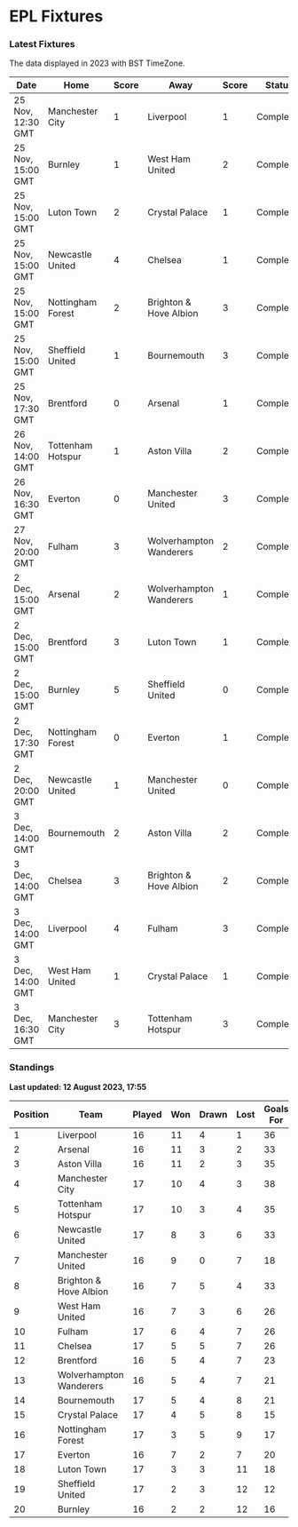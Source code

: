 # EPL Fixtures

### Latest Fixtures

The data displayed in 2023 with BST TimeZone.

<!-- START_TABLE -->
| Date | Home | Score | Away | Score | Status |
|-------------|--------|--------------|--------|--------------|--------|
| 25 Nov, 12:30 GMT | Manchester City | 1 | Liverpool | 1 | Completed |
| 25 Nov, 15:00 GMT | Burnley | 1 | West Ham United | 2 | Completed |
| 25 Nov, 15:00 GMT | Luton Town | 2 | Crystal Palace | 1 | Completed |
| 25 Nov, 15:00 GMT | Newcastle United | 4 | Chelsea | 1 | Completed |
| 25 Nov, 15:00 GMT | Nottingham Forest | 2 | Brighton & Hove Albion | 3 | Completed |
| 25 Nov, 15:00 GMT | Sheffield United | 1 | Bournemouth | 3 | Completed |
| 25 Nov, 17:30 GMT | Brentford | 0 | Arsenal | 1 | Completed |
| 26 Nov, 14:00 GMT | Tottenham Hotspur | 1 | Aston Villa | 2 | Completed |
| 26 Nov, 16:30 GMT | Everton | 0 | Manchester United | 3 | Completed |
| 27 Nov, 20:00 GMT | Fulham | 3 | Wolverhampton Wanderers | 2 | Completed |
| 2 Dec, 15:00 GMT | Arsenal | 2 | Wolverhampton Wanderers | 1 | Completed |
| 2 Dec, 15:00 GMT | Brentford | 3 | Luton Town | 1 | Completed |
| 2 Dec, 15:00 GMT | Burnley | 5 | Sheffield United | 0 | Completed |
| 2 Dec, 17:30 GMT | Nottingham Forest | 0 | Everton | 1 | Completed |
| 2 Dec, 20:00 GMT | Newcastle United | 1 | Manchester United | 0 | Completed |
| 3 Dec, 14:00 GMT | Bournemouth | 2 | Aston Villa | 2 | Completed |
| 3 Dec, 14:00 GMT | Chelsea | 3 | Brighton & Hove Albion | 2 | Completed |
| 3 Dec, 14:00 GMT | Liverpool | 4 | Fulham | 3 | Completed |
| 3 Dec, 14:00 GMT | West Ham United | 1 | Crystal Palace | 1 | Completed |
| 3 Dec, 16:30 GMT | Manchester City | 3 | Tottenham Hotspur | 3 | Completed |
<!-- END_TABLE -->

### Standings

**Last updated: 12 August 2023, 17:55**

<!-- START_STANDINGS -->
| Position | Team | Played | Won | Drawn | Lost | Goals For | Goals Against | Goal Difference | Points |
|----------|------|--------|-----|-------|------|-----------|---------------|-----------------|--------|
| 1 | Liverpool | 16 | 11 | 4 | 1 | 36 | 15 | 21 | 37 |
| 2 | Arsenal | 16 | 11 | 3 | 2 | 33 | 15 | 18 | 36 |
| 3 | Aston Villa | 16 | 11 | 2 | 3 | 35 | 20 | 15 | 35 |
| 4 | Manchester City | 17 | 10 | 4 | 3 | 38 | 18 | 20 | 34 |
| 5 | Tottenham Hotspur | 17 | 10 | 3 | 4 | 35 | 23 | 12 | 33 |
| 6 | Newcastle United | 17 | 8 | 3 | 6 | 33 | 21 | 12 | 27 |
| 7 | Manchester United | 16 | 9 | 0 | 7 | 18 | 21 | -3 | 27 |
| 8 | Brighton & Hove Albion | 16 | 7 | 5 | 4 | 33 | 28 | 5 | 26 |
| 9 | West Ham United | 16 | 7 | 3 | 6 | 26 | 30 | -4 | 24 |
| 10 | Fulham | 17 | 6 | 4 | 7 | 26 | 26 | 0 | 22 |
| 11 | Chelsea | 17 | 5 | 5 | 7 | 26 | 26 | 0 | 20 |
| 12 | Brentford | 16 | 5 | 4 | 7 | 23 | 22 | 1 | 19 |
| 13 | Wolverhampton Wanderers | 16 | 5 | 4 | 7 | 21 | 26 | -5 | 19 |
| 14 | Bournemouth | 17 | 5 | 4 | 8 | 21 | 31 | -10 | 19 |
| 15 | Crystal Palace | 17 | 4 | 5 | 8 | 15 | 23 | -8 | 17 |
| 16 | Nottingham Forest | 17 | 3 | 5 | 9 | 17 | 30 | -13 | 14 |
| 17 | Everton | 16 | 7 | 2 | 7 | 20 | 20 | 0 | 13 |
| 18 | Luton Town | 17 | 3 | 3 | 11 | 18 | 32 | -14 | 12 |
| 19 | Sheffield United | 17 | 2 | 3 | 12 | 12 | 41 | -29 | 9 |
| 20 | Burnley | 16 | 2 | 2 | 12 | 16 | 34 | -18 | 8 |
<!-- END_STANDINGS -->
